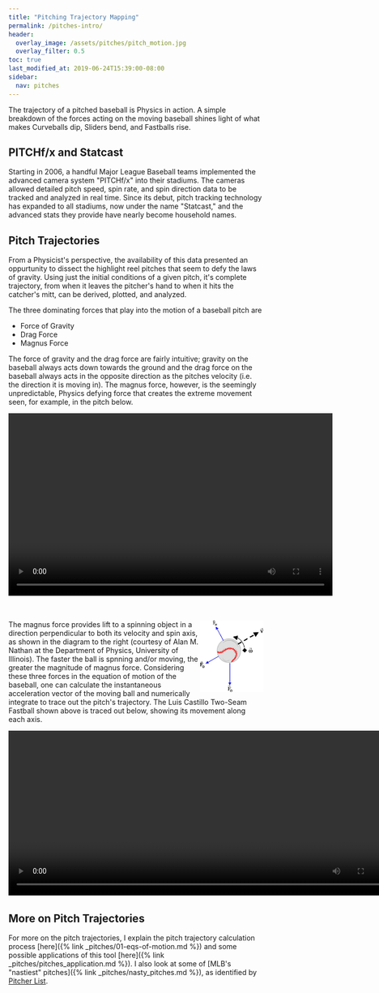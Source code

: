 ```yaml
---
title: "Pitching Trajectory Mapping"
permalink: /pitches-intro/
header:
  overlay_image: /assets/pitches/pitch_motion.jpg
  overlay_filter: 0.5
toc: true
last_modified_at: 2019-06-24T15:39:00-08:00
sidebar:
  nav: pitches
---
```

The trajectory of a pitched baseball is Physics in action. A simple breakdown of the forces acting on the moving baseball shines light of what makes Curveballs dip, Sliders bend, and Fastballs rise.

## PITCHf/x and Statcast
Starting in 2006, a handful Major League Baseball teams implemented the advanced camera system "PITCHf/x" into their stadiums. The cameras allowed detailed pitch speed, spin rate, and spin direction data to be tracked and analyzed in real time. Since its debut, pitch tracking technology has expanded to all stadiums, now under the name "Statcast," and the advanced stats they provide have nearly become household names. 

## Pitch Trajectories
From a Physicist's perspective, the availability of this data presented an oppurtunity to dissect the highlight reel pitches that seem to defy the laws of gravity. Using just the initial conditions of a given pitch, it's complete trajectory, from when it leaves the pitcher's hand to when it hits the catcher's mitt, can be derived, plotted, and analyzed. 

The three dominating forces that play into the motion of a baseball pitch are 
* Force of Gravity
* Drag Force
* Magnus Force

The force of gravity and the drag force are fairly intuitive; gravity on the baseball always acts down towards the ground and the drag force on the baseball always acts in the opposite direction as the pitches velocity (i.e. the direction it is moving in). The magnus force, however, is the seemingly unpredictable, Physics defying force that creates the extreme movement seen, for example, in the pitch below. 
<p align="center">
    <video width="640" height="360" controls="controls">
        <source src="/assets/videos/Castillo_2seam.mp4" type="video/mp4">
    </video>
</p>&nbsp;


<img align="right"
     width="25%"
     height="35%"
     src="/assets/figures/magnus.png">
The magnus force provides lift to a spinning object in a direction perpendicular to both its velocity and spin axis, as shown in the diagram to the right (courtesy of Alan M. Nathan at the Department of Physics, University of Illinois). The faster the ball is spnning and/or moving, the greater the magnitude of magnus force. Considering these three forces in the equation of motion of the baseball, one can calculate the instantaneous acceleration vector of the moving ball and numerically integrate to trace out the pitch's trajectory. The Luis Castillo Two-Seam Fastball shown above is traced out below, showing its movement along each axis. 
<p align="center">
    <video width="768" height="325" controls="controls">
        <source src="/assets/videos/castillo_all.mp4" type="video/mp4">
    </video>
</p>

## More on Pitch Trajectories
For more on the pitch trajectories, I explain the pitch trajectory calculation process [here]({% link _pitches/01-eqs-of-motion.md %}) and some possible applications of this tool [here]({% link _pitches/pitches_application.md %}). I also look at some of [MLB's "nastiest" pitches]({% link _pitches/nasty_pitches.md %}), as identified by [Pitcher List](https://www.pitcherlist.com/category/gifs/nastiest-pitches/).







